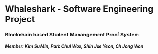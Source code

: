 # Whaleshark - Software Engineering Project
### Blockchain based Student Manangement Proof System
##### Member: Kim Su Min, Park Chul Woo, Shin Jae Yeon, Oh Jong Won
